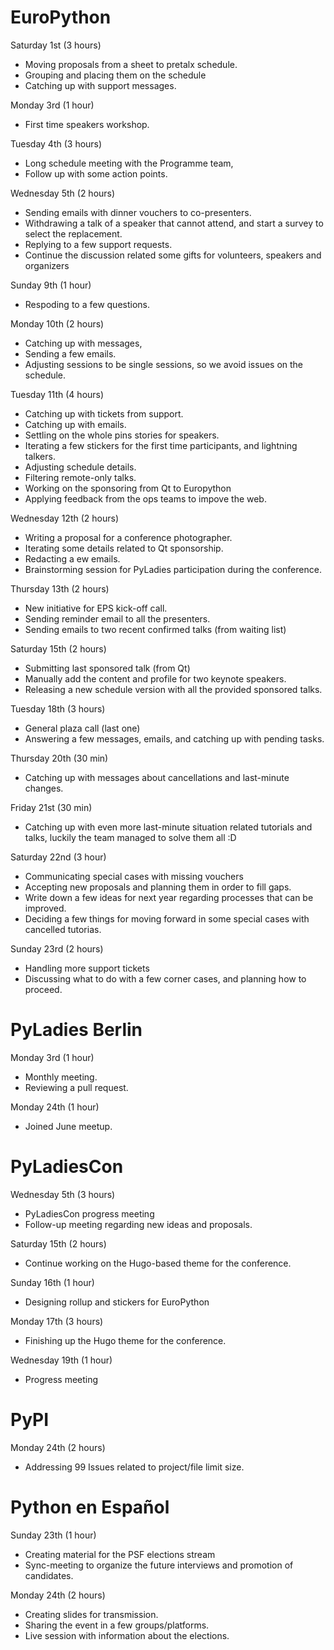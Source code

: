 # EuroPython

Saturday 1st (3 hours)

* Moving proposals from a sheet to pretalx schedule.
* Grouping and placing them on the schedule
* Catching up with support messages.

Monday 3rd (1 hour)

* First time speakers workshop.

Tuesday 4th (3 hours)

* Long schedule meeting with the Programme team,
* Follow up with some action points.

Wednesday 5th (2 hours)

* Sending emails with dinner vouchers to co-presenters.
* Withdrawing a talk of a speaker that cannot attend, and start a survey
  to select the replacement.
* Replying to a few support requests.
* Continue the discussion related some gifts for volunteers, speakers and
    organizers

Sunday 9th (1 hour)

* Respoding to a few questions.

Monday 10th (2 hours)

* Catching up with messages,
* Sending a few emails.
* Adjusting sessions to be single sessions, so we avoid
  issues on the schedule.

Tuesday 11th (4 hours)

* Catching up with tickets from support.
* Catching up with emails.
* Settling on the whole pins stories for speakers.
* Iterating a few stickers for the first time participants, and lightning
    talkers.
* Adjusting schedule details.
* Filtering remote-only talks.
* Working on the sponsoring from Qt to Europython
* Applying feedback from the ops teams to impove the web.

Wednesday 12th (2 hours)

* Writing a proposal for a conference photographer.
* Iterating some details related to Qt sponsorship.
* Redacting a ew emails.
* Brainstorming session for PyLadies participation during the conference.

Thursday 13th (2 hours)

* New initiative for EPS kick-off call.
* Sending reminder email to all the presenters.
* Sending emails to two recent confirmed talks (from waiting list)

Saturday 15th (2 hours)

* Submitting last sponsored talk (from Qt)
* Manually add the content and profile for two keynote speakers.
* Releasing a new schedule version with all the provided sponsored talks.

Tuesday 18th (3 hours)

* General plaza call (last one)
* Answering a few messages, emails, and catching up with pending tasks.

Thursday 20th (30 min)

* Catching up with messages about cancellations and last-minute changes.

Friday 21st (30 min)

* Catching up with even more last-minute situation related tutorials
  and talks, luckily the team managed to solve them all :D

Saturday 22nd (3 hour)

* Communicating special cases with missing vouchers
* Accepting new proposals and planning them in order to fill gaps.
* Write down a few ideas for next year regarding processes that can be
    improved.
* Deciding a few things for moving forward in some special cases
  with cancelled tutorias.

Sunday 23rd (2 hours)

* Handling more support tickets
* Discussing what to do with a few corner cases,
  and planning how to proceed.


# PyLadies Berlin

Monday 3rd (1 hour)

* Monthly meeting.
* Reviewing a pull request.

Monday 24th (1 hour)

* Joined June meetup.

# PyLadiesCon

Wednesday 5th (3 hours)

* PyLadiesCon progress meeting
* Follow-up meeting regarding new ideas and proposals.

Saturday 15th (2 hours)

* Continue working on the Hugo-based theme for the conference.

Sunday 16th (1 hour)

* Designing rollup and stickers for EuroPython

Monday 17th (3 hours)

* Finishing up the Hugo theme for the conference.

Wednesday 19th (1 hour)

* Progress meeting

# PyPI

Monday 24th (2 hours)

* Addressing 99 Issues related to project/file limit size.


# Python en Español

Sunday 23th (1 hour)

* Creating material for the PSF elections stream
* Sync-meeting to organize the future interviews and promotion
  of candidates.

Monday 24th (2 hours)

* Creating slides for transmission.
* Sharing the event in a few groups/platforms.
* Live session with information about the elections.
